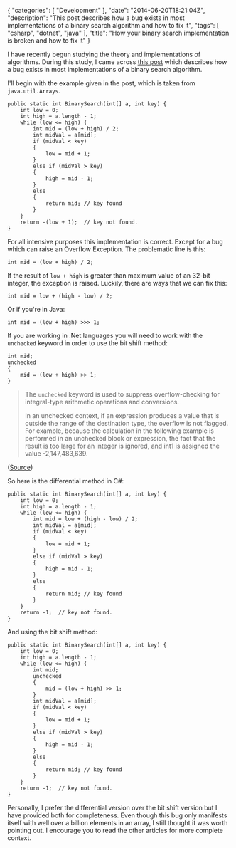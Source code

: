 {
   "categories": [ "Development" ],
   "date": "2014-06-20T18:21:04Z",
   "description": "This post describes how a bug exists in most implementations of a binary search algorithm and how to fix it",
   "tags": [ "csharp", "dotnet", "java" ],
   "title": "How your binary search implementation is broken and how to fix it"
}

I have recently begun studying the theory and implementations of algorithms. During this study, I came across [this post](http://googleresearch.blogspot.co.uk/2006/06/extra-extra-read-all-about-it-nearly.html) which describes how a bug exists in most implementations of a binary search algorithm. <!--more--> 

I'll begin with the example given in the post, which is taken from `java.util.Arrays`.

    public static int BinarySearch(int[] a, int key) {
        int low = 0;
        int high = a.length - 1;
        while (low <= high) {
            int mid = (low + high) / 2;
            int midVal = a[mid];
            if (midVal < key)
            {
                low = mid + 1;
            }
            else if (midVal > key)
            {
                high = mid - 1;
            }
            else
            {
                return mid; // key found
            }
        }
        return -(low + 1);  // key not found.
    }

For all intensive purposes this implementation is correct. Except for a bug which can raise an Overflow Exception. The problematic line is this:

    int mid = (low + high) / 2;

If the result of `low + high` is greater than maximum value of an 32-bit integer, the exception is raised. Luckily, there are ways that we can fix this:

    int mid = low + (high - low) / 2;

Or if you're in Java:

    int mid = (low + high) >>> 1;

If you are working in .Net languages you will need to work with the `unchecked` keyword in order to use the bit shift method:

    int mid;
    unchecked
    {
        mid = (low + high) >> 1;
    }

>The `unchecked` keyword is used to suppress overflow-checking for integral-type arithmetic operations and conversions.
>
>In an unchecked context, if an expression produces a value that is outside the range of the destination type, the overflow is not flagged. For example, because the calculation in the following example is performed in an unchecked block or expression, the fact that the result is too large for an integer is ignored, and int1 is assigned the value -2,147,483,639.

([Source](http://msdn.microsoft.com/en-GB/library/a569z7k8.aspx))

So here is the differential method in C#:

    public static int BinarySearch(int[] a, int key) {
        int low = 0;
        int high = a.length - 1;
        while (low <= high) {
            int mid = low + (high - low) / 2;
            int midVal = a[mid];
            if (midVal < key)
            {
                low = mid + 1;
            }
            else if (midVal > key)
            {
                high = mid - 1;
            }
            else
            {
                return mid; // key found
            }
        }
        return -1;  // key not found.
    }

And using the bit shift method:

    public static int BinarySearch(int[] a, int key) {
        int low = 0;
        int high = a.length - 1;
        while (low <= high) {
            int mid;
            unchecked
            {
            	mid = (low + high) >> 1;
            }
            int midVal = a[mid];
            if (midVal < key)
            {
                low = mid + 1;
            }
            else if (midVal > key)
            {
                high = mid - 1;
            }
            else
            {
                return mid; // key found
            }
        }
        return -1;  // key not found.
    }

Personally, I prefer the differential version over the bit shift version but I have provided both for completeness. Even though this bug only manifests itself with well over a billion elements in an array, I still thought it was worth pointing out. I encourage you to read the other articles for more complete context.  